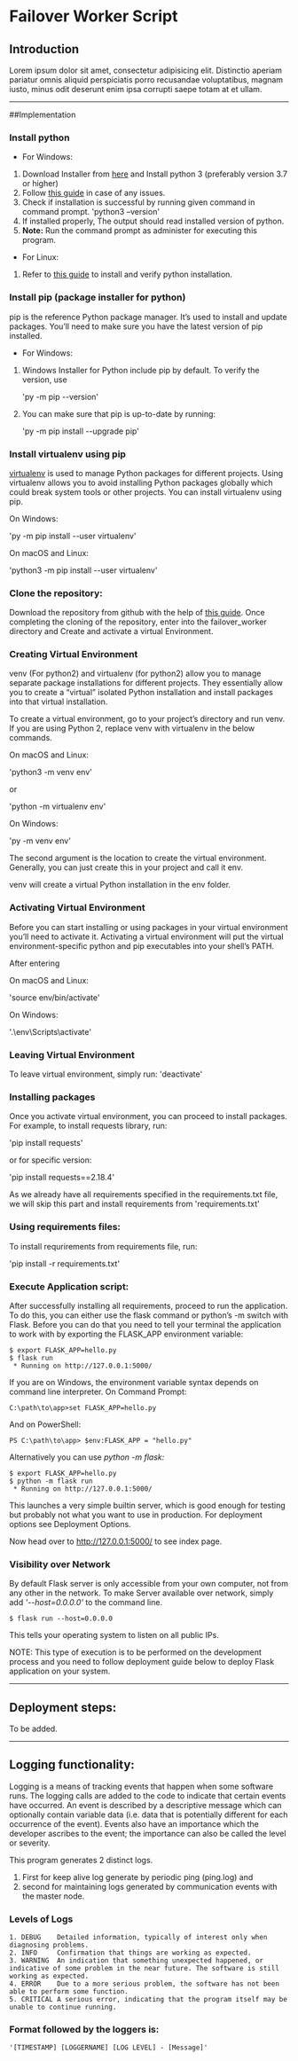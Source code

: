 # Failover Worker Script 

## Introduction

Lorem ipsum dolor sit amet, consectetur adipisicing elit. Distinctio aperiam pariatur omnis aliquid perspiciatis porro recusandae voluptatibus, magnam iusto, minus odit deserunt enim ipsa corrupti saepe totam at et ullam.

----
##Implementation

### Install python

- For Windows:
1. Download Installer from [here](https://www.python.org/downloads/windows/) and Install python 3 (preferably version 3.7 or higher)
2. Follow [this guide](https://www.howtogeek.com/197947/how-to-install-python-on-windows/) in case of any issues. 
3. Check if installation is successful by running given command in command prompt.
	'python3 –version'
4. If installed properly, The output should read installed version of python.
5. **Note:** Run the command prompt as administer for executing this program.

- For Linux:
1. Refer to [this guide](https://docs.python-guide.org/starting/install3/linux/) to install and verify python installation.

### Install pip (package installer for python)

pip is the reference Python package manager. It’s used to install and update packages. You’ll need to make sure you have the latest version of pip installed.

- For Windows:
1. Windows Installer for Python include pip by default. To verify the version, use 

	'py -m pip --version'

2. You can make sure that pip is up-to-date by running:

	'py -m pip install --upgrade pip' 

### Install virtualenv using pip

[virtualenv](https://packaging.python.org/key_projects/#virtualenv) is used to manage Python packages for different projects. Using virtualenv allows you to avoid installing Python packages globally which could break system tools or other projects. You can install virtualenv using pip.

On Windows:

'py -m pip install --user virtualenv'

On macOS and Linux:

'python3 -m pip install --user virtualenv'

### Clone the repository:

Download the repository from github with the help of [this guide](https://help.github.com/en/github/creating-cloning-and-archiving-repositories/cloning-a-repository). Once completing the cloning of the repository, enter into the failover_worker directory and Create and activate a virtual Environment.

### Creating Virtual Environment

venv (For python2) and virtualenv (for python2) allow you to manage separate package installations for different projects. They essentially allow you to create a “virtual” isolated Python installation and install packages into that virtual installation.

To create a virtual environment, go to your project’s directory and run venv. If you are using Python 2, replace venv with virtualenv in the below commands.

On macOS and Linux:

'python3 -m venv env'

or

'python -m virtualenv env'

On Windows:

'py -m venv env'

The second argument is the location to create the virtual environment. Generally, you can just create this in your project and call it env.

venv will create a virtual Python installation in the env folder.

### Activating Virtual Environment

Before you can start installing or using packages in your virtual environment you’ll need to activate it. Activating a virtual environment will put the virtual environment-specific python and pip executables into your shell’s PATH.

After entering  

On macOS and Linux:

'source env/bin/activate'

On Windows:

'.\env\Scripts\activate'

### Leaving Virtual Environment

To leave virtual environment, simply run:
'deactivate'

### Installing packages

Once you activate virtual environment, you can proceed to install packages. For example, to install requests library, run:

'pip install requests'

or for specific version:

'pip install requests==2.18.4'

As we already have all requirements specified in the requirements.txt file, we will skip this part and install requirements from 'requirements.txt'

### Using requirements files:

To install requrirements from requirements file, run:

'pip install -r requirements.txt'

### Execute Application script:

After successfully installing all requirements, proceed to run the application.
To do this, you can either use the flask command or python’s -m switch with Flask. Before you can do that you need to tell your terminal the application to work with by exporting the FLASK_APP environment variable:

	$ export FLASK_APP=hello.py
	$ flask run
	 * Running on http://127.0.0.1:5000/

If you are on Windows, the environment variable syntax depends on command line interpreter. On Command Prompt:

	C:\path\to\app>set FLASK_APP=hello.py

And on PowerShell:

	PS C:\path\to\app> $env:FLASK_APP = "hello.py"

Alternatively you can use *python -m flask:*

	$ export FLASK_APP=hello.py
	$ python -m flask run
	 * Running on http://127.0.0.1:5000/

This launches a very simple builtin server, which is good enough for testing but probably not what you want to use in production. For deployment options see Deployment Options.

Now head over to http://127.0.0.1:5000/ to see index page.

### Visibility over Network

By default Flask server is only accessible from your own computer, not from any other in the network. To make Server available over network, simply add *'--host=0.0.0.0'* to the command line.

	$ flask run --host=0.0.0.0

This tells your operating system to listen on all public IPs.

NOTE: This type of execution is to be performed on the development process and you need to follow deployment guide below to deploy Flask application on your system.

----

## Deployment steps:

To be added.

----
## Logging functionality:

Logging is a means of tracking events that happen when some software runs. The logging calls are added to the code to indicate that certain events have occurred. An event is described by a descriptive message which can optionally contain variable data (i.e. data that is potentially different for each occurrence of the event). Events also have an importance which the developer ascribes to the event; the importance can also be called the level or severity.

This program generates 2 distinct logs.
1. First for keep alive log generate by periodic ping (ping.log) and
1. second for maintaining logs generated by communication events with the master node.

### Levels of Logs

	1. DEBUG	Detailed information, typically of interest only when diagnosing problems.
	2. INFO		Confirmation that things are working as expected.
	3. WARNING	An indication that something unexpected happened, or indicative of some problem in the near future. The software is still working as expected.
	4. ERROR	Due to a more serious problem, the software has not been able to perform some function.
	5. CRITICAL	A serious error, indicating that the program itself may be unable to continue running.

### Format followed by the loggers is:

	'[TIMESTAMP] [LOGGERNAME] [LOG LEVEL] - [Message]'
